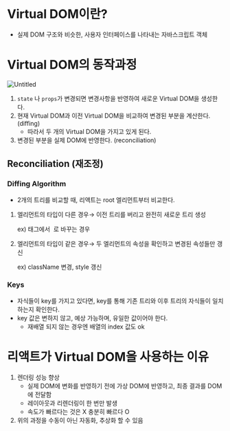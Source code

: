 # Virtual DOM이란?

- 실제 DOM 구조와 비슷한, 사용자 인터페이스를 나타내는 자바스크립트 객체

# Virtual DOM의 동작과정

![Untitled](https://user-images.githubusercontent.com/55427367/201333623-316b8568-ca04-45f7-ad01-d20bab79af52.png)

1. `state` 나 `props`가 변경되면 변경사항을 반영하여 새로운 Virtual DOM을 생성한다.
2. 현재 Virtual DOM과 이전 Virtual DOM을 비교하여 변경된 부분을 계산한다. (diffing)
   - 따라서 두 개의 Virtual DOM을 가지고 있게 된다.
3. 변경된 부분을 실제 DOM에 반영한다. (reconciliation)

## Reconciliation (재조정)

### Diffing Algorithm

- 2개의 트리를 비교할 때, 리액트는 root 엘리먼트부터 비교한다.

1. 엘리먼트의 타입이 다른 경우→ 이전 트리를 버리고 완전히 새로운 트리 생성

   ex) <a> 태그에서 <img> 로 바꾸는 경우

2. 엘리먼트의 타입이 같은 경우→ 두 엘리먼트의 속성을 확인하고 변경된 속성들만 갱신

   ex) className 변경, style 갱신

### Keys

- 자식들이 key를 가지고 있다면, key를 통해 기존 트리와 이후 트리의 자식들이 일치하는지 확인한다.
- key 값은 변하지 않고, 예상 가능하며, 유일한 값이어야 한다.
  - 재배열 되지 않는 경우엔 배열의 index 값도 ok

# 리액트가 Virtual DOM을 사용하는 이유

1. 렌더링 성능 향상
   - 실제 DOM에 변화를 반영하기 전에 가상 DOM에 반영하고, 최종 결과를 DOM에 전달함
   - 레이아웃과 리렌더링이 한 번만 발생
   - 속도가 빠르다는 것은 X 충분히 빠르다 O
2. 위의 과정을 수동이 아닌 자동화, 추상화 할 수 있음

